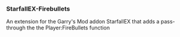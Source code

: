 ### StarfallEX-Firebullets

An extension for the Garry's Mod addon StarfallEX that adds a pass-through the the Player:FireBullets function